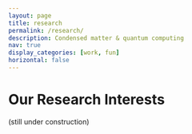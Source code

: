 ```yaml
---
layout: page
title: research
permalink: /research/
description: Condensed matter & quantum computing
nav: true
display_categories: [work, fun]
horizontal: false
---
```

# Our Research Interests
(still under construction)
